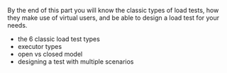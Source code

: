 By the end of this part you will know the classic types of load tests, how they make use of virtual users, and be able to design a load test for your needs.

* the 6 classic load test types
* executor types
* open vs closed model
* designing a test with multiple scenarios
